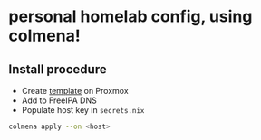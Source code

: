# personal homelab config, using colmena!

## Install procedure
- Create [template](https://www.mariosangiorgio.com/post/nixos-lxc/) on Proxmox
- Add to FreeIPA DNS
- Populate host key in `secrets.nix` 
```bash
colmena apply --on <host>
  
```
